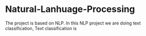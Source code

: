 # Natural-Lanhuage-Processing
The project is based on NLP. In this NLP project we are doing text classification, Text classification is 
